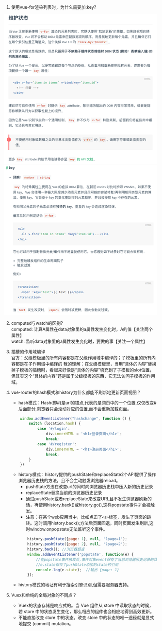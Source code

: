 1. 使用vue-for渲染列表时，为什么需要加:key?  
<img src="knowledgePic/1.png"/>
<img src="knowledgePic/2.png"/>  

2. computed与watch的区别?  
computed: 计算A属性在data对象里的a属性发生变化时，A的值【关注两个属性】  
watch: 监听data对象里的a属性发生变化时，要做的事【关注一个属性】

3. 插槽的作用域编译  
官方：父级模板里的所有内容都是在父级作用域中编译的；子模板里的所有内容都是在子作用域中编译的
我的理解：在父级模板里，当用“具体的内容”替换掉子模板的插槽时，看起来好像是“具体的内容”填充到了子模板的slot位置，但其实这个“具体的内容”还是属于父级模板的东西，它无法访问子模板的作用域。  

4. vue-router的hash模式和history为什么都能不刷新地更新页面视图？  
    - hash模式：Hash(即#)是url的锚点,代表的是网页中的一个位置,仅仅改变#后面部分,浏览器只会滚动对应的位置,而不会重新加载页面。  
    ```javascript
        window.addEventListener("hashchange", function () {
            switch (location.hash) {
                case '#/login':
                    div.innerHTML = '<h1>登录页面</h1>';
                    break;
                case '#/register':
                    div.innerHTML = '<h1>注册页面</h1>';
                    break;
            }
        })
    ```
    - history模式：history提供的pushState和replaceState2个API提供了操作浏览器历史栈的方法，且不会主动触发浏览器reload。
        - pushState方法在改变url的同时向浏览器历史栈中压入新的历史记录
        - replaceState替换当前的浏览器历史记录
        - 通过pushState或者replaceState来改变URL且不发生浏览器刷新的话，再使用history.back()或history.go(),这样popstate事件才会被触发。
        - 注意：在某个web应用当中，比如点击了`<a>`标签，发生了页面的跳转。这时调用history.back();方法后页面回退，同时页面发生刷新,这时window.onpopstate无法监听这个事件。
        ```javascript
            history.pushState({page: 1}, null, '?page=1');
            history.pushState({page: 2}, null, '?page=2');
            history.back(); //浏览器后退
            window.addEventListener('popstate', function(e) {
                //在popstate事件触发后,事件对象event保存了当前浏览器历史记录的状态.
                //e.state保存了pushState添加的state的引用
                console.log(e.state);  //输出 {page: 1}
            });
        ```
    - history模式的地址有利于搜索引擎识别,但需要服务器支持。
    
5. Vuex和单纯的全局对象的不同点？
    - Vuex的状态存储是响应式的。当 Vue 组件从 store 中读取状态的时候，若 store 中的状态发生变化，那么相应的组件也会相应地得到高效更新。
    - 不能直接改变 store 中的状态。改变 store 中的状态的唯一途径就是显式地提交 (commit) mutation。
